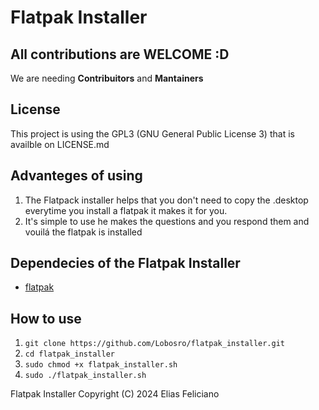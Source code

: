 # Flatpak Installer

## All contributions are WELCOME :D
We are needing **Contribuitors** and **Mantainers**

## License
This project is using the GPL3 (GNU General Public License 3) that is availble on LICENSE.md

## Advanteges of using
1. The Flatpack installer helps that you don't need to copy the .desktop everytime you install a flatpak it makes it for you.
2. It's simple to use he makes the questions and you respond them and vouilá the flatpak is installed

## Dependecies of the Flatpak Installer
- [flatpak](https://flatpak.org/setup/)

## How to use

1. `git clone https://github.com/Lobosro/flatpak_installer.git`
2. `cd flatpak_installer`
3. `sudo chmod +x flatpak_installer.sh`
4. `sudo ./flatpak_installer.sh`


Flatpak Installer  Copyright (C) 2024 Elias Feliciano
